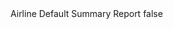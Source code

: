 <?xml version="1.0" encoding="UTF-8"?>
<CustomMetadata xmlns="http://soap.sforce.com/2006/04/metadata">
    <label>Airline Default Summary Report</label>
    <protected>false</protected>
</CustomMetadata>

